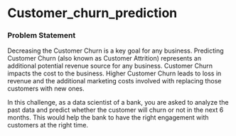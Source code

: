 # Customer_churn_prediction

### Problem Statement

Decreasing the Customer Churn is a key goal for any business. Predicting Customer Churn (also known as Customer Attrition) represents an additional potential revenue source for any business. Customer Churn impacts the cost to the business. Higher Customer Churn leads to loss in revenue and the additional marketing costs involved with replacing those customers with new ones. 

In this challenge, as a data scientist of a bank, you are asked to analyze the past data and predict whether the customer will churn or not in the next 6 months. This would help the bank to have the right engagement with customers at the right time.

